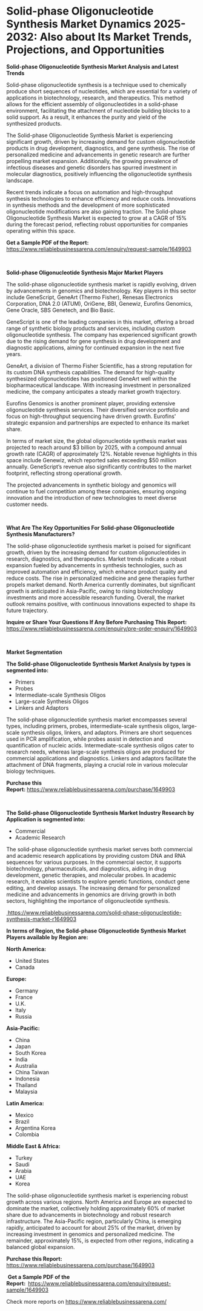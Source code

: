 <p><h1>Solid-phase Oligonucleotide Synthesis Market Dynamics 2025-2032: Also about Its Market Trends, Projections, and Opportunities</h1></p><p><strong>Solid-phase Oligonucleotide Synthesis Market Analysis and Latest Trends</strong></p>
<p><p>Solid-phase oligonucleotide synthesis is a technique used to chemically produce short sequences of nucleotides, which are essential for a variety of applications in biotechnology, research, and therapeutics. This method allows for the efficient assembly of oligonucleotides in a solid-phase environment, facilitating the attachment of nucleotide building blocks to a solid support. As a result, it enhances the purity and yield of the synthesized products.</p><p>The Solid-phase Oligonucleotide Synthesis Market is experiencing significant growth, driven by increasing demand for custom oligonucleotide products in drug development, diagnostics, and gene synthesis. The rise of personalized medicine and advancements in genetic research are further propelling market expansion. Additionally, the growing prevalence of infectious diseases and genetic disorders has spurred investment in molecular diagnostics, positively influencing the oligonucleotide synthesis landscape.</p><p>Recent trends indicate a focus on automation and high-throughput synthesis technologies to enhance efficiency and reduce costs. Innovations in synthesis methods and the development of more sophisticated oligonucleotide modifications are also gaining traction. The Solid-phase Oligonucleotide Synthesis Market is expected to grow at a CAGR of 15% during the forecast period, reflecting robust opportunities for companies operating within this space.</p></p>
<p><strong>Get a Sample PDF of the Report:&nbsp;</strong> <a href="https://www.reliablebusinessarena.com/enquiry/request-sample/1649903?utm_campaign=2467&utm_medium=2&utm_source=Github&utm_content=ia&utm_term=23032025&utm_id=solid-phase-oligonucleotide-synthesis">https://www.reliablebusinessarena.com/enquiry/request-sample/1649903</a></p>
<p>&nbsp;</p>
<p><strong>Solid-phase Oligonucleotide Synthesis Major Market Players</strong></p>
<p><p>The solid-phase oligonucleotide synthesis market is rapidly evolving, driven by advancements in genomics and biotechnology. Key players in this sector include GeneScript, GeneArt (Thermo Fisher), Renesas Electronics Corporation, DNA 2.0 (ATUM), OriGene, BBI, Genewiz, Eurofins Genomics, Gene Oracle, SBS Genetech, and Bio Basic.</p><p>GeneScript is one of the leading companies in this market, offering a broad range of synthetic biology products and services, including custom oligonucleotide synthesis. The company has experienced significant growth due to the rising demand for gene synthesis in drug development and diagnostic applications, aiming for continued expansion in the next five years.</p><p>GeneArt, a division of Thermo Fisher Scientific, has a strong reputation for its custom DNA synthesis capabilities. The demand for high-quality synthesized oligonucleotides has positioned GeneArt well within the biopharmaceutical landscape. With increasing investment in personalized medicine, the company anticipates a steady market growth trajectory.</p><p>Eurofins Genomics is another prominent player, providing extensive oligonucleotide synthesis services. Their diversified service portfolio and focus on high-throughput sequencing have driven growth. Eurofins' strategic expansion and partnerships are expected to enhance its market share.</p><p>In terms of market size, the global oligonucleotide synthesis market was projected to reach around $3 billion by 2025, with a compound annual growth rate (CAGR) of approximately 12%. Notable revenue highlights in this space include Genewiz, which reported sales exceeding $50 million annually. GeneScript’s revenue also significantly contributes to the market footprint, reflecting strong operational growth.</p><p>The projected advancements in synthetic biology and genomics will continue to fuel competition among these companies, ensuring ongoing innovation and the introduction of new technologies to meet diverse customer needs.</p></p>
<p>&nbsp;</p>
<p><strong>What Are The Key Opportunities For Solid-phase Oligonucleotide Synthesis Manufacturers?</strong></p>
<p><p>The solid-phase oligonucleotide synthesis market is poised for significant growth, driven by the increasing demand for custom oligonucleotides in research, diagnostics, and therapeutics. Market trends indicate a robust expansion fueled by advancements in synthesis technologies, such as improved automation and efficiency, which enhance product quality and reduce costs. The rise in personalized medicine and gene therapies further propels market demand. North America currently dominates, but significant growth is anticipated in Asia-Pacific, owing to rising biotechnology investments and more accessible research funding. Overall, the market outlook remains positive, with continuous innovations expected to shape its future trajectory.</p></p>
<p><strong>Inquire or Share Your Questions If Any Before Purchasing This Report:</strong> <a href="https://www.reliablebusinessarena.com/enquiry/pre-order-enquiry/1649903?utm_campaign=2467&utm_medium=2&utm_source=Github&utm_content=ia&utm_term=23032025&utm_id=solid-phase-oligonucleotide-synthesis">https://www.reliablebusinessarena.com/enquiry/pre-order-enquiry/1649903</a></p>
<p>&nbsp;</p>
<p><strong>Market Segmentation</strong></p>
<p><strong>The Solid-phase Oligonucleotide Synthesis Market Analysis by types is segmented into:</strong></p>
<p><ul><li>Primers</li><li>Probes</li><li>Intermediate-scale Synthesis Oligos</li><li>Large-scale Synthesis Oligos</li><li>Linkers and Adaptors</li></ul></p>
<p><p>The solid-phase oligonucleotide synthesis market encompasses several types, including primers, probes, intermediate-scale synthesis oligos, large-scale synthesis oligos, linkers, and adaptors. Primers are short sequences used in PCR amplification, while probes assist in detection and quantification of nucleic acids. Intermediate-scale synthesis oligos cater to research needs, whereas large-scale synthesis oligos are produced for commercial applications and diagnostics. Linkers and adaptors facilitate the attachment of DNA fragments, playing a crucial role in various molecular biology techniques.</p></p>
<p><strong>Purchase this Report:&nbsp;</strong><a href="https://www.reliablebusinessarena.com/purchase/1649903?utm_campaign=2467&utm_medium=2&utm_source=Github&utm_content=ia&utm_term=23032025&utm_id=solid-phase-oligonucleotide-synthesis">https://www.reliablebusinessarena.com/purchase/1649903</a></p>
<p>&nbsp;</p>
<p><strong>The Solid-phase Oligonucleotide Synthesis Market Industry Research by Application is segmented into:</strong></p>
<p><ul><li>Commercial</li><li>Academic Research</li></ul></p>
<p><p>The solid-phase oligonucleotide synthesis market serves both commercial and academic research applications by providing custom DNA and RNA sequences for various purposes. In the commercial sector, it supports biotechnology, pharmaceuticals, and diagnostics, aiding in drug development, genetic therapies, and molecular probes. In academic research, it enables scientists to explore genetic functions, conduct gene editing, and develop assays. The increasing demand for personalized medicine and advancements in genomics are driving growth in both sectors, highlighting the importance of oligonucleotide synthesis.</p></p>
<p><a href="https://www.reliablebusinessarena.com/solid-phase-oligonucleotide-synthesis-market-r1649903?utm_campaign=2467&utm_medium=2&utm_source=Github&utm_content=ia&utm_term=23032025&utm_id=solid-phase-oligonucleotide-synthesis">&nbsp;https://www.reliablebusinessarena.com/solid-phase-oligonucleotide-synthesis-market-r1649903</a></p>
<p><strong>In terms of Region, the Solid-phase Oligonucleotide Synthesis Market Players available by Region are:</strong></p>
<p>
    <p> <strong> North America: </strong>
        <ul>
            <li>United States</li>
            <li>Canada</li>
        </ul>
        </p> 
    <p> <strong> Europe: </strong>
        <ul>
            <li>Germany</li>
            <li>France</li>
            <li>U.K.</li>
            <li>Italy</li>
            <li>Russia</li>
        </ul>
        </p> 
    <p> <strong> Asia-Pacific: </strong>
        <ul>
            <li>China</li>
            <li>Japan</li>
            <li>South Korea</li>
            <li>India</li>
            <li>Australia</li>
            <li>China Taiwan</li>
            <li>Indonesia</li>
            <li>Thailand</li>
            <li>Malaysia</li>
        </ul>
        </p> 
    <p> <strong> Latin America: </strong>
        <ul>
            <li>Mexico</li>
            <li>Brazil</li>
            <li>Argentina Korea</li>
            <li>Colombia</li>
        </ul>
        </p> 
    <p> <strong> Middle East & Africa: </strong>
        <ul>
            <li>Turkey</li>
            <li>Saudi</li>
            <li>Arabia</li>
            <li>UAE</li>
            <li>Korea</li>
        </ul>
    </p>
    </p>
<p><p>The solid-phase oligonucleotide synthesis market is experiencing robust growth across various regions. North America and Europe are expected to dominate the market, collectively holding approximately 60% of market share due to advancements in biotechnology and robust research infrastructure. The Asia-Pacific region, particularly China, is emerging rapidly, anticipated to account for about 25% of the market, driven by increasing investment in genomics and personalized medicine. The remainder, approximately 15%, is expected from other regions, indicating a balanced global expansion.</p></p>
<p><strong>Purchase this Report: </strong><a href="https://www.reliablebusinessarena.com/purchase/1649903?utm_campaign=2467&utm_medium=2&utm_source=Github&utm_content=ia&utm_term=23032025&utm_id=solid-phase-oligonucleotide-synthesis">https://www.reliablebusinessarena.com/purchase/1649903</a></p>
<p>&nbsp;<strong>Get a Sample PDF of the Report:&nbsp;&nbsp;</strong><a href="https://www.reliablebusinessarena.com/enquiry/request-sample/1649903?utm_campaign=2467&utm_medium=2&utm_source=Github&utm_content=ia&utm_term=23032025&utm_id=solid-phase-oligonucleotide-synthesis">https://www.reliablebusinessarena.com/enquiry/request-sample/1649903</a></p>
<p><strong></strong></p>
<p>Check more reports on <a href="https://www.reliablebusinessarena.com/?utm_campaign=2467&utm_medium=2&utm_source=Github&utm_content=ia&utm_term=23032025&utm_id=solid-phase-oligonucleotide-synthesis">https://www.reliablebusinessarena.com/</a></p>